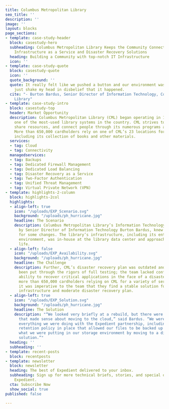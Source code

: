 ```yaml
---
title: Columbus Metropolitan Library
seo_title: ''
description: ''
image: ''
layout: blocks
page_sections:
- template: case-study-header
  block: casestudy-hero
  subheading: Columbus Metropolitan Library Keeps the Community Connected with Expedient's
    Infrastructure as a Service and Disaster Recovery Solutions
  heading: Building a Community with top-notch IT Infrastructure
  icon: ''
- template: case-study-quote
  block: casestudy-quote
  icon: ''
  quote_background: ''
  quote: It really felt like we pushed a button and our environment was moved. I would
    just shake my head in disbelief that it happened.
  cite: "- Burton Bardus, Senior Director of Information Technology, Columbus Metropolitan
    Library"
- template: case-study-intro
  block: casestudy-top
  header: Market Opportunity
  description: Columbus Metropolitan Library (CML) began operating in 1873 and is
    one of the most-used library systems in the country. CML strives to inspire reading,
    share resources, and connect people through its numerous programs and services.
    More than 650,000 cardholders rely on one of CML’s 23 locations for resources,
    including its collection of books and other materials.
  services:
  - tag: Cloud
  - tag: Connectivity
  managedservices:
  - tag: Backups
  - tag: Dedicated Firewall Management
  - tag: Dedicated Load Balancing
  - tag: Disaster Recovery as a Service
  - tag: Two-Factor Authentication
  - tag: Unified Threat Management
  - tag: Virtual Private Network (VPN)
- template: highlights-2-column
  block: highlights-2col
  highlights:
  - align-left: true
    icon: "/uploads/EXP_Scenario.svg"
    background: "/uploads/ph_hurricane.jpg"
    headline: The Scenario
    description: Columbus Metropolitan Library’s Information Technology team, led
      by Senior Director of Information Technology Burton Bardus, knew it was time
      for some changes. The library’s infrastructure, including its entire production
      environment, was in-house at the library data center and approaching end of
      life.
  - align-left: false
    icon: "/uploads/EXP_Availability.svg"
    background: "/uploads/ph_hurricane.jpg"
    headline: The Challenge
    description: Further, CML’s disaster recovery plan was outdated and hadn’t recently
      been put through the rigors of full testing; the team lacked confidence in its
      ability to recover critical applications in the face of a disaster. And with
      more than 650,000 cardholders relying on CML for a variety of services and resources,
      it was imperative to the team that they find a stable solution for its undersized
      infrastructure and moderate disaster recovery plan.
  - align-left: true
    icon: "/uploads/EXP_Solution.svg"
    background: "/uploads/ph_hurricane.jpg"
    headline: The Solution
    description: "“We looked very briefly at a rebuild, but there were a lot of things
      that made sense about moving to the cloud,” said Bardus. “We were able to expand
      everything we were doing with the Expedient partnership, including having a
      retention policy in place that allowed our files to be backed up while expanding
      what we were putting in our storage environment by moving to a disk-based backup
      solution.”"
  heading: ''
  subheading: ''
- template: recent-posts
  block: recentposts
- template: newsletter
  block: newsletter
  heading: The best of Expedient delivered to your inbox.
  subheading: Sign up for more technical briefs, stories, and special offers from
    Expedient.
  cta: Subscribe Now
  show_social: true
published: false

---
```

